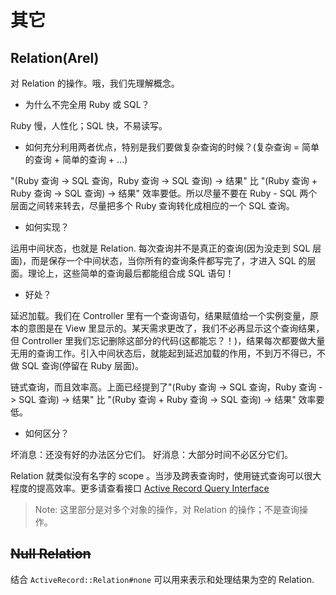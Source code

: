 # 其它

## Relation(Arel)

对 Relation 的操作。哦，我们先理解概念。

- 为什么不完全用 Ruby 或 SQL？

Ruby 慢，人性化；SQL 快，不易读写。

- 如何充分利用两者优点，特别是我们要做复杂查询的时候？(复杂查询 = 简单的查询 + 简单的查询 + ...)

"(Ruby 查询 -> SQL 查询，Ruby 查询 -> SQL 查询) -> 结果" 比 "(Ruby 查询 + Ruby 查询 -> SQL 查询) -> 结果" 效率要低。所以尽量不要在 Ruby - SQL 两个层面之间转来转去，尽量把多个 Ruby 查询转化成相应的一个 SQL 查询。

- 如何实现？

运用中间状态，也就是 Relation. 每次查询并不是真正的查询(因为没走到 SQL 层面)，而是保存一个中间状态，当你所有的查询条件都写完了，才进入 SQL 的层面。理论上，这些简单的查询最后都能组合成 SQL 语句！

- 好处？

延迟加载。我们在 Controller 里有一个查询语句，结果赋值给一个实例变量，原本的意图是在 View 里显示的。某天需求更改了，我们不必再显示这个查询结果，但 Controller 里我们忘记删除这部分的代码(这都能忘？！)，结果每次都要做大量无用的查询工作。引入中间状态后，就能起到延迟加载的作用，不到万不得已，不做 SQL 查询(停留在 Ruby 层面)。

链式查询，而且效率高。上面已经提到了"(Ruby 查询 -> SQL 查询，Ruby 查询 -> SQL 查询) -> 结果" 比 "(Ruby 查询 + Ruby 查询 -> SQL 查询) -> 结果" 效率要低。

- 如何区分？

坏消息：还没有好的办法区分它们。
好消息：大部分时间不必区分它们。

Relation 就类似没有名字的 scope 。当涉及跨表查询时，使用链式查询可以很大程度的提高效率。更多请查看接口 [Active Record Query Interface](http://guides.rubyonrails.org/active_record_querying.html)

> Note: 这里部分是对多个对象的操作，对 Relation 的操作；不是查询操作。

## ~~Null Relation~~

结合 `ActiveRecord::Relation#none` 可以用来表示和处理结果为空的 Relation.
